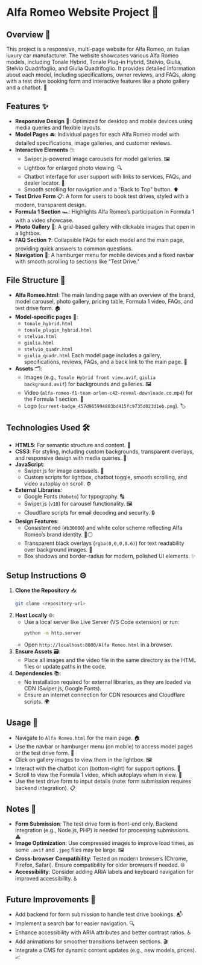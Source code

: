 # Alfa Romeo Website Project 🚗

## Overview 📝
This project is a responsive, multi-page website for Alfa Romeo, an Italian luxury car manufacturer. The website showcases various Alfa Romeo models, including Tonale Hybrid, Tonale Plug-in Hybrid, Stelvio, Giulia, Stelvio Quadrifoglio, and Giulia Quadrifoglio. It provides detailed information about each model, including specifications, owner reviews, and FAQs, along with a test drive booking form and interactive features like a photo gallery and a chatbot. 🌟

## Features ✨
- **Responsive Design** 📱: Optimized for desktop and mobile devices using media queries and flexible layouts.
- **Model Pages** 🚘: Individual pages for each Alfa Romeo model with detailed specifications, image galleries, and customer reviews.
- **Interactive Elements** 🖱️:
  - Swiper.js-powered image carousels for model galleries. 🖼️
  - Lightbox for enlarged photo viewing. 🔍
  - Chatbot interface for user support with links to services, FAQs, and dealer locator. 💬
  - Smooth scrolling for navigation and a "Back to Top" button. ⬆️
- **Test Drive Form** 📋: A form for users to book test drives, styled with a modern, transparent design.
- **Formula 1 Section** 🏎️: Highlights Alfa Romeo’s participation in Formula 1 with a video showcase.
- **Photo Gallery** 📸: A grid-based gallery with clickable images that open in a lightbox.
- **FAQ Section** ❓: Collapsible FAQs for each model and the main page, providing quick answers to common questions.
- **Navigation** 🧭: A hamburger menu for mobile devices and a fixed navbar with smooth scrolling to sections like "Test Drive."

## File Structure 📂
- **Alfa Romeo.html**: The main landing page with an overview of the brand, model carousel, photo gallery, pricing table, Formula 1 video, FAQs, and test drive form. 🏠
- **Model-specific pages** 🚗:
  - `tonale_hybrid.html`
  - `tonale_plugin_hybrid.html`
  - `stelvio.html`
  - `giulia.html`
  - `stelvio_quadr.html`
  - `giulia_quadr.html`
  Each model page includes a gallery, specifications, reviews, FAQs, and a back link to the main page. 🔗
- **Assets** 🗂️:
  - Images (e.g., `Tonale Hybrid front view.avif`, `giulia background.avif`) for backgrounds and galleries. 🖼️
  - Video (`alfa-romeo-f1-team-orlen-c42-reveal-downloade.co.mp4`) for the Formula 1 section. 🎥
  - Logo (`current-badge_457d965994803bd415fc9735d023d1eb.png`). 🏷️

## Technologies Used 🛠️
- **HTML5**: For semantic structure and content. 📜
- **CSS3**: For styling, including custom backgrounds, transparent overlays, and responsive design with media queries. 🎨
- **JavaScript**:
  - Swiper.js for image carousels. 🔄
  - Custom scripts for lightbox, chatbot toggle, smooth scrolling, and video autoplay on scroll. ⚙️
- **External Libraries**:
  - Google Fonts (`Roboto`) for typography. 🔠
  - Swiper.js (`v10`) for carousel functionality. 🖼️
  - Cloudflare scripts for email decoding and security. 🔒
- **Design Features**:
  - Consistent red (`#b30000`) and white color scheme reflecting Alfa Romeo’s brand identity. 🔴⚪
  - Transparent black overlays (`rgba(0,0,0,0.6)`) for text readability over background images. 🖤
  - Box shadows and border-radius for modern, polished UI elements. ✨

## Setup Instructions ⚙️
1. **Clone the Repository** 📥:
   ```bash
   git clone <repository-url>
   ```
2. **Host Locally** 🌐:
   - Use a local server like Live Server (VS Code extension) or run:
     ```bash
     python -m http.server
     ```
   - Open `http://localhost:8000/Alfa Romeo.html` in a browser.
3. **Ensure Assets** 🗃️:
   - Place all images and the video file in the same directory as the HTML files or update paths in the code.
4. **Dependencies** 📚:
   - No installation required for external libraries, as they are loaded via CDN (Swiper.js, Google Fonts).
   - Ensure an internet connection for CDN resources and Cloudflare scripts. 🌍

## Usage 🚀
- Navigate to `Alfa Romeo.html` for the main page. 🏠
- Use the navbar or hamburger menu (on mobile) to access model pages or the test drive form. 🍔
- Click on gallery images to view them in the lightbox. 🖼️
- Interact with the chatbot icon (bottom-right) for support options. 💬
- Scroll to view the Formula 1 video, which autoplays when in view. 🎥
- Use the test drive form to input details (note: form submission requires backend integration). 📋

## Notes 📌
- **Form Submission**: The test drive form is front-end only. Backend integration (e.g., Node.js, PHP) is needed for processing submissions. ⚠️
- **Image Optimization**: Use compressed images to improve load times, as some `.avif` and `.jpeg` files may be large. 🖼️
- **Cross-browser Compatibility**: Tested on modern browsers (Chrome, Firefox, Safari). Ensure compatibility for older browsers if needed. 🌐
- **Accessibility**: Consider adding ARIA labels and keyboard navigation for improved accessibility. ♿

## Future Improvements 🔮
- Add backend for form submission to handle test drive bookings. 📬
- Implement a search bar for easier navigation. 🔍
- Enhance accessibility with ARIA attributes and better contrast ratios. ♿
- Add animations for smoother transitions between sections. 🎬
- Integrate a CMS for dynamic content updates (e.g., new models, prices). 📈